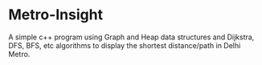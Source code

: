 # Metro-Insight
A simple c++ program using Graph and Heap data structures and Dijkstra, DFS, BFS, etc algorithms to display the shortest distance/path in Delhi Metro.
